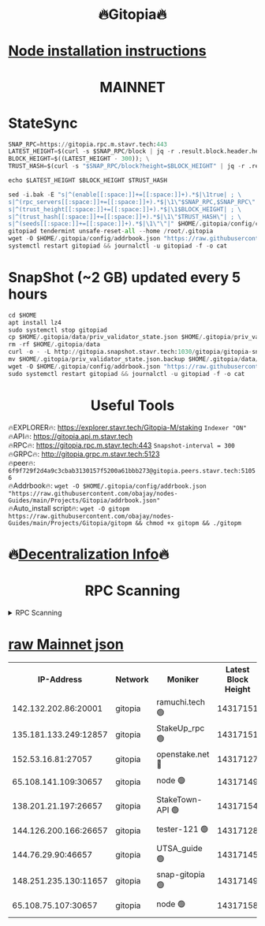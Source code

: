 <h1 align="center"> 🔥Gitopia🔥</h1>

[Node installation instructions](https://github.com/obajay/nodes-Guides/tree/main/Projects/Gitopia)
=

<h1 align="center"> MAINNET</h1>

# StateSync
```python
SNAP_RPC=https://gitopia.rpc.m.stavr.tech:443
LATEST_HEIGHT=$(curl -s $SNAP_RPC/block | jq -r .result.block.header.height); \
BLOCK_HEIGHT=$((LATEST_HEIGHT - 300)); \
TRUST_HASH=$(curl -s "$SNAP_RPC/block?height=$BLOCK_HEIGHT" | jq -r .result.block_id.hash)

echo $LATEST_HEIGHT $BLOCK_HEIGHT $TRUST_HASH

sed -i.bak -E "s|^(enable[[:space:]]+=[[:space:]]+).*$|\1true| ; \
s|^(rpc_servers[[:space:]]+=[[:space:]]+).*$|\1\"$SNAP_RPC,$SNAP_RPC\"| ; \
s|^(trust_height[[:space:]]+=[[:space:]]+).*$|\1$BLOCK_HEIGHT| ; \
s|^(trust_hash[[:space:]]+=[[:space:]]+).*$|\1\"$TRUST_HASH\"| ; \
s|^(seeds[[:space:]]+=[[:space:]]+).*$|\1\"\"|" $HOME/.gitopia/config/config.toml
gitopiad tendermint unsafe-reset-all --home /root/.gitopia
wget -O $HOME/.gitopia/config/addrbook.json "https://raw.githubusercontent.com/obajay/nodes-Guides/main/Projects/Gitopia/addrbook.json"
systemctl restart gitopiad && journalctl -u gitopiad -f -o cat
```
# SnapShot (~2 GB) updated every 5 hours
```python
cd $HOME
apt install lz4
sudo systemctl stop gitopiad
cp $HOME/.gitopia/data/priv_validator_state.json $HOME/.gitopia/priv_validator_state.json.backup
rm -rf $HOME/.gitopia/data
curl -o - -L http://gitopia.snapshot.stavr.tech:1030/gitopia/gitopia-snap.tar.lz4 | lz4 -c -d - | tar -x -C $HOME/.gitopia --strip-components 2
mv $HOME/.gitopia/priv_validator_state.json.backup $HOME/.gitopia/data/priv_validator_state.json
wget -O $HOME/.gitopia/config/addrbook.json "https://raw.githubusercontent.com/obajay/nodes-Guides/main/Projects/Gitopia/addrbook.json"
sudo systemctl restart gitopiad && journalctl -u gitopiad -f -o cat
```
 <h1 align="center"> Useful Tools</h1>

🔥EXPLORER🔥:      https://explorer.stavr.tech/Gitopia-M/staking  `Indexer "ON"` \
🔥API🔥: 			 		 https://gitopia.api.m.stavr.tech \
🔥RPC🔥:           https://gitopia.rpc.m.stavr.tech:443              `Snapshot-interval = 300` \
🔥GRPC🔥:          http://gitopia.grpc.m.stavr.tech:5123 \
🔥peer🔥:					 `6f9f729f2d4a9c3cbab3130157f5200a61bbb273@gitopia.peers.stavr.tech:51056` \
🔥Addrbook🔥:    ```wget -O $HOME/.gitopia/config/addrbook.json "https://raw.githubusercontent.com/obajay/nodes-Guides/main/Projects/Gitopia/addrbook.json"``` \
🔥Auto_install script🔥: ```wget -O gitopm https://raw.githubusercontent.com/obajay/nodes-Guides/main/Projects/Gitopia/gitopm && chmod +x gitopm && ./gitopm```

🔥[Decentralization Info](https://github.com/obajay/StateSync-snapshots/tree/main/Projects/Gitopia/Decentralization)🔥
=

<h1 align="center"> RPC Scanning</h1>

<details>
<summary>RPC Scanning</summary>

<h2 align="center"> We scan nodes in real time every 4 hours. And we provide the final result of RPC endpoints.
We cannot influence the operation of these nodes in any way. </h2>


```python
If Voting Power is higher than 0 --> then the Node is a validator of the network and may be subject to attack and be a potential threat to the chain.
```
```python
We marked such validators with a red symbol
```

</details>

[raw Mainnet json](https://rpc-check.gitopm.stavr.tech/gitopm/rpc-gitopm-result.json)
=

<table><tr><th>IP-Address</th><th>Network</th><th>Moniker</th><th>Latest Block Height</th><th>Earliest Block Height</th><th>Catching Up</th><th>Tx Index</th><th>Voting Power</th><th>Scan Time</th></tr><tr><td>142.132.202.86:20001</td><td>gitopia</td><td>ramuchi.tech 🟢</td><td>14317151</td><td>6548337</td><td>False</td><td>on</td><td>0</td><td>2024-02-24T08:19:16.986076742UTC</td></tr><tr><td>135.181.133.249:12857</td><td>gitopia</td><td>StakeUp_rpc 🟢</td><td>14317151</td><td>8010001</td><td>False</td><td>on</td><td>0</td><td>2024-02-24T08:19:17.379762209UTC</td></tr><tr><td>152.53.16.81:27057</td><td>gitopia</td><td>openstake.net 🔴</td><td>14317127</td><td>10455001</td><td>False</td><td>off</td><td>50648</td><td>2024-02-24T08:18:33.968029611UTC</td></tr><tr><td>65.108.141.109:30657</td><td>gitopia</td><td>node 🟢</td><td>14317149</td><td>12299845</td><td>False</td><td>on</td><td>0</td><td>2024-02-24T08:19:14.380631964UTC</td></tr><tr><td>138.201.21.197:26657</td><td>gitopia</td><td>StakeTown-API 🟢</td><td>14317154</td><td>12733501</td><td>False</td><td>on</td><td>0</td><td>2024-02-24T08:19:21.874613960UTC</td></tr><tr><td>144.126.200.166:26657</td><td>gitopia</td><td>tester-121 🟢</td><td>14317128</td><td>12832814</td><td>False</td><td>off</td><td>0</td><td>2024-02-24T08:18:36.312473138UTC</td></tr><tr><td>144.76.29.90:46657</td><td>gitopia</td><td>UTSA_guide 🟢</td><td>14317145</td><td>13035301</td><td>False</td><td>on</td><td>0</td><td>2024-02-24T08:19:07.841409627UTC</td></tr><tr><td>148.251.235.130:11657</td><td>gitopia</td><td>snap-gitopia 🟢</td><td>14317149</td><td>14079001</td><td>False</td><td>on</td><td>0</td><td>2024-02-24T08:19:14.630810857UTC</td></tr><tr><td>65.108.75.107:30657</td><td>gitopia</td><td>node 🟢</td><td>14317158</td><td>14269230</td><td>False</td><td>on</td><td>0</td><td>2024-02-24T08:19:28.465884782UTC</td></tr></table>
